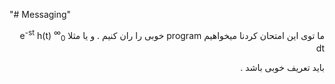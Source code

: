 
"# Messaging"
<div dir="auto",style="display:inline">
 ما توی این امتحان کردنا میخواهیم
 program
 خوبی را ران کنیم
 .
 و یا مثلا
<MATH>H(s) = ∫<sub>0</sub><sup>∞</sup> e<sup>-st</sup> h(t) dt</MATH>
 
 باید تعریف خوبی باشد
 .
 </div>



 

